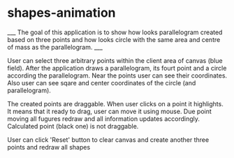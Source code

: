 # shapes-animation

___ The goal of this application is to show how looks parallelogram created based on three points and how looks circle with the same area and centre of mass as the parallelogram. ___

User can select three arbitrary points within the client area of canvas (blue field). After the application draws a parallelogram, its fourt point and a circle according the parallelogram. Near the points user can see their coordinates. Also user can see sqare and center coordinates of the circle (and parallelogram).

The created points are draggable. When user clicks on a point it highlights. It means that it ready to drag, user can move it using mouse.  Due point moving all fugures redraw and all information updates accordingly. Calculated point (black one) is not draggable.

User can click 'Reset' button to clear canvas and create another three points and redraw all shapes

